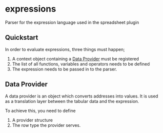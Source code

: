 # expressions

Parser for the expression language used in the spreadsheet plugin

## Quickstart

In order to evaluate expressions, three things must happen;

1. A context object containing a [Data Provider](#DataProvider) must be registered
2. The list of all functions, variables and operators needs to be defined
3. The expression needs to be passed in to the parser.

## Data Provider

A data provider is an object which converts addresses into values. 
It is used as a translation layer between the tabular data and the expression.

To achieve this, you need to define
1. A provider structure
2. The row type the provider serves.

